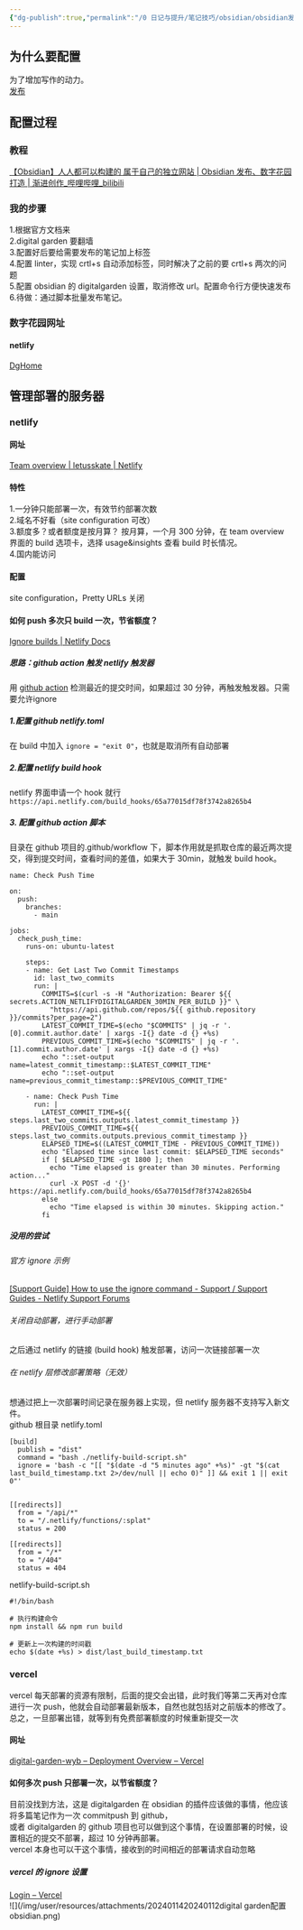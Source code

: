 ```yaml
---
{"dg-publish":true,"permalink":"/0 日记与提升/笔记技巧/obsidian/obsidian发布/20240112digital garden配置obsidian/","title":"20240112digital garden配置obsidian"}
---
```



## 为什么要配置
为了增加写作的动力。  
[发布](../../发布.md)
## 配置过程
### 教程
[【Obsidian】人人都可以构建的 属于自己的独立网站 | Obsidian 发布、数字花园打造 | 渐进创作\_哔哩哔哩\_bilibili](https://www.bilibili.com/video/BV1HF411173m/?spm_id_from=333.1007.tianma.4-3-13.click&vd_source=20cb3e7c6ad3d64f0eb2d763ff005080)
### 我的步骤
1.根据官方文档来  
2.digital garden 要翻墙  
3.配置好后要给需要发布的笔记加上标签  
4.配置 linter，实现 crtl+s 自动添加标签，同时解决了之前的要 crtl+s 两次的问题  
5.配置 obsidian 的 digitalgarden 设置，取消修改 url。配置命令行方便快速发布  
6.待做：通过脚本批量发布笔记。
### 数字花园网址
#### netlify
[DgHome](https://wyb-blog.netlify.app/)
## 管理部署的服务器

### netlify
#### 网址
[Team overview | letusskate | Netlify](https://app.netlify.com/teams/letusskate/overview)
#### 特性
1.一分钟只能部署一次，有效节约部署次数  
2.域名不好看（site configuration 可改）  
3.额度多？或者额度是按月算？  按月算，一个月 300 分钟，在 team overview 界面的 build 选项卡，选择 usage&insights 查看 build 时长情况。  
4.国内能访问
#### 配置
site configuration，Pretty URLs 关闭
#### 如何 push 多次只 build 一次，节省额度？
[Ignore builds | Netlify Docs](https://docs.netlify.com/configure-builds/ignore-builds/)
##### 思路：github action 触发 netlify 触发器
用 [github action](../../../../3%20计算机/创建、效率与技巧/编程工具/代码托管平台/github/github%20action.md) 检测最近的提交时间，如果超过 30 分钟，再触发触发器。只需要允许ignore  
##### 1.配置 github netlify.toml
在 build 中加入 `ignore = "exit 0"`，也就是取消所有自动部署
##### 2.配置 netlify build hook
netlify 界面申请一个 hook 就行  
`https://api.netlify.com/build_hooks/65a77015df78f3742a8265b4`
##### 3. 配置 github action 脚本
目录在 github 项目的.github/workflow 下，脚本作用就是抓取仓库的最近两次提交，得到提交时间，查看时间的差值，如果大于 30min，就触发 build hook。
```
name: Check Push Time

on:
  push:
    branches:
      - main

jobs:
  check_push_time:
    runs-on: ubuntu-latest

    steps:
    - name: Get Last Two Commit Timestamps
      id: last_two_commits
      run: |
        COMMITS=$(curl -s -H "Authorization: Bearer ${{ secrets.ACTION_NETLIFYDIGITALGARDEN_30MIN_PER_BUILD }}" \
          "https://api.github.com/repos/${{ github.repository }}/commits?per_page=2")
        LATEST_COMMIT_TIME=$(echo "$COMMITS" | jq -r '.[0].commit.author.date' | xargs -I{} date -d {} +%s)
        PREVIOUS_COMMIT_TIME=$(echo "$COMMITS" | jq -r '.[1].commit.author.date' | xargs -I{} date -d {} +%s)
        echo "::set-output name=latest_commit_timestamp::$LATEST_COMMIT_TIME"
        echo "::set-output name=previous_commit_timestamp::$PREVIOUS_COMMIT_TIME"

    - name: Check Push Time
      run: |
        LATEST_COMMIT_TIME=${{ steps.last_two_commits.outputs.latest_commit_timestamp }}
        PREVIOUS_COMMIT_TIME=${{ steps.last_two_commits.outputs.previous_commit_timestamp }}
        ELAPSED_TIME=$((LATEST_COMMIT_TIME - PREVIOUS_COMMIT_TIME))
        echo "Elapsed time since last commit: $ELAPSED_TIME seconds"
        if [ $ELAPSED_TIME -gt 1800 ]; then
          echo "Time elapsed is greater than 30 minutes. Performing action..."
          curl -X POST -d '{}' https://api.netlify.com/build_hooks/65a77015df78f3742a8265b4
        else
          echo "Time elapsed is within 30 minutes. Skipping action."
        fi
```
##### 没用的尝试
###### 官方 ignore 示例
[[Support Guide] How to use the ignore command - Support / Support Guides - Netlify Support Forums](https://answers.netlify.com/t/support-guide-how-to-use-the-ignore-command/37517)
###### 关闭自动部署，进行手动部署
之后通过 netlify 的链接 (build hook) 触发部署，访问一次链接部署一次
###### 在 netlify 层修改部署策略（无效）
想通过把上一次部署时间记录在服务器上实现，但 netlify 服务器不支持写入新文件。  
github 根目录 netlify.toml
```
[build]
  publish = "dist"
  command = "bash ./netlify-build-script.sh"
  ignore = 'bash -c "[[ "$(date -d "5 minutes ago" +%s)" -gt "$(cat last_build_timestamp.txt 2>/dev/null || echo 0)" ]] && exit 1 || exit 0"'
  

[[redirects]]
  from = "/api/*"
  to = "/.netlify/functions/:splat"
  status = 200

[[redirects]]
  from = "/*"
  to = "/404"
  status = 404
```
netlify-build-script.sh
```
#!/bin/bash

# 执行构建命令
npm install && npm run build

# 更新上一次构建的时间戳
echo $(date +%s) > dist/last_build_timestamp.txt
```

###  vercel 
vercel 每天部署的资源有限制，后面的提交会出错，此时我们等第二天再对仓库进行一次 push，他就会自动部署最新版本，自然也就包括对之前版本的修改了。  
总之，一旦部署出错，就等到有免费部署额度的时候重新提交一次
#### 网址
[digital-garden-wyb – Deployment Overview – Vercel](https://vercel.com/wangyubos-projects-007ecc20/digital-garden-wyb/5G4Sw6bj97Qg8hLdzCSgHmpQZMrc)
#### 如何多次 push 只部署一次，以节省额度？
目前没找到方法，这是 digitalgarden 在 obsidian 的插件应该做的事情，他应该将多篇笔记作为一次 commitpush 到 github，  
或者 digitalgarden 的 github 项目也可以做到这个事情，在设置部署的时候，设置相近的提交不部署，超过 10 分钟再部署。  
vercel 本身也可以干这个事情，接收到的时间相近的部署请求自动忽略
##### vercel 的 ignore 设置
[Login – Vercel](https://vercel.com/wangyubos-projects-007ecc20/digital-garden-wyb/settings/git)  
![](/img/user/resources/attachments/2024011420240112digital garden配置obsidian.png)